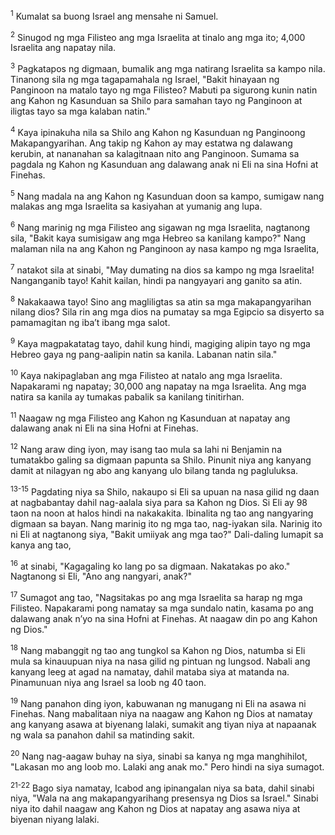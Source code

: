 <sup>1</sup>
Kumalat sa buong Israel ang mensahe ni Samuel.

<sup>2</sup>
Sinugod ng mga Filisteo ang mga Israelita at tinalo ang mga ito; 4,000 Israelita ang napatay nila. 

<sup>3</sup>
Pagkatapos ng digmaan, bumalik ang mga natirang Israelita sa kampo nila. Tinanong sila ng mga tagapamahala ng Israel, "Bakit hinayaan ng Panginoon na matalo tayo ng mga Filisteo? Mabuti pa sigurong kunin natin ang Kahon ng Kasunduan sa Shilo para samahan tayo ng Panginoon at iligtas tayo sa mga kalaban natin." 

<sup>4</sup>
Kaya ipinakuha nila sa Shilo ang Kahon ng Kasunduan ng Panginoong Makapangyarihan. Ang takip ng Kahon ay may estatwa ng dalawang kerubin, at nananahan sa kalagitnaan nito ang Panginoon. Sumama sa pagdala ng Kahon ng Kasunduan ang dalawang anak ni Eli na sina Hofni at Finehas. 

<sup>5</sup>
Nang madala na ang Kahon ng Kasunduan doon sa kampo, sumigaw nang malakas ang mga Israelita sa kasiyahan at yumanig ang lupa. 

<sup>6</sup>
Nang marinig ng mga Filisteo ang sigawan ng mga Israelita, nagtanong sila, "Bakit kaya sumisigaw ang mga Hebreo sa kanilang kampo?" Nang malaman nila na ang Kahon ng Panginoon ay nasa kampo ng mga Israelita, 

<sup>7</sup>
natakot sila at sinabi, "May dumating na dios sa kampo ng mga Israelita! Nanganganib tayo! Kahit kailan, hindi pa nangyayari ang ganito sa atin. 

<sup>8</sup>
Nakakaawa tayo! Sino ang magliligtas sa atin sa mga makapangyarihan nilang dios? Sila rin ang mga dios na pumatay sa mga Egipcio sa disyerto sa pamamagitan ng ibaʼt ibang mga salot. 

<sup>9</sup>
Kaya magpakatatag tayo, dahil kung hindi, magiging alipin tayo ng mga Hebreo gaya ng pang-aalipin natin sa kanila. Labanan natin sila." 

<sup>10</sup>
Kaya nakipaglaban ang mga Filisteo at natalo ang mga Israelita. Napakarami ng napatay; 30,000 ang napatay na mga Israelita. Ang mga natira sa kanila ay tumakas pabalik sa kanilang tinitirhan. 

<sup>11</sup>
Naagaw ng mga Filisteo ang Kahon ng Kasunduan at napatay ang dalawang anak ni Eli na sina Hofni at Finehas.

<sup>12</sup>
Nang araw ding iyon, may isang tao mula sa lahi ni Benjamin na tumatakbo galing sa digmaan papunta sa Shilo. Pinunit niya ang kanyang damit at nilagyan ng abo ang kanyang ulo bilang tanda ng pagluluksa.

<sup>13-15</sup>
Pagdating niya sa Shilo, nakaupo si Eli sa upuan na nasa gilid ng daan at nagbabantay dahil nag-aalala siya para sa Kahon ng Dios. Si Eli ay 98 taon na noon at halos hindi na nakakakita. Ibinalita ng tao ang nangyaring digmaan sa bayan. Nang marinig ito ng mga tao, nag-iyakan sila. Narinig ito ni Eli at nagtanong siya, "Bakit umiiyak ang mga tao?" Dali-daling lumapit sa kanya ang tao, 

<sup>16</sup>
at sinabi, "Kagagaling ko lang po sa digmaan. Nakatakas po ako." Nagtanong si Eli, "Ano ang nangyari, anak?" 

<sup>17</sup>
Sumagot ang tao, "Nagsitakas po ang mga Israelita sa harap ng mga Filisteo. Napakarami pong namatay sa mga sundalo natin, kasama po ang dalawang anak nʼyo na sina Hofni at Finehas. At naagaw din po ang Kahon ng Dios." 

<sup>18</sup>
Nang mabanggit ng tao ang tungkol sa Kahon ng Dios, natumba si Eli mula sa kinauupuan niya na nasa gilid ng pintuan ng lungsod. Nabali ang kanyang leeg at agad na namatay, dahil mataba siya at matanda na. Pinamunuan niya ang Israel sa loob ng 40 taon. 

<sup>19</sup>
Nang panahon ding iyon, kabuwanan ng manugang ni Eli na asawa ni Finehas. Nang mabalitaan niya na naagaw ang Kahon ng Dios at namatay ang kanyang asawa at biyenang lalaki, sumakit ang tiyan niya at napaanak ng wala sa panahon dahil sa matinding sakit. 

<sup>20</sup>
Nang nag-aagaw buhay na siya, sinabi sa kanya ng mga manghihilot, "Lakasan mo ang loob mo. Lalaki ang anak mo." Pero hindi na siya sumagot.

<sup>21-22</sup>
Bago siya namatay, Icabod ang ipinangalan niya sa bata, dahil sinabi niya, "Wala na ang makapangyarihang presensya ng Dios sa Israel." Sinabi niya ito dahil naagaw ang Kahon ng Dios at napatay ang asawa niya at biyenan niyang lalaki.